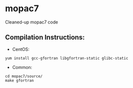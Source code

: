 # mopac7
Cleaned-up mopac7 code

## Compilation Instructions:
* CentOS:
```
yum install gcc-gfortran libgfortran-static glibc-static
```
* Common:
```
cd mopac7/source/
make gfortran
```
